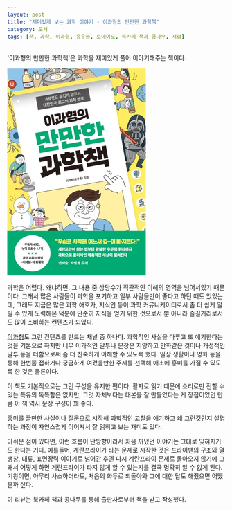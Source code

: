 ```yaml
---
layout: post
title: "재미있게 보는 과학 이야기 - 이과형의 만만한 과학책"
category: 도서
tags: [책, 과학, 이과형, 유우종, 토네이도, 북카페 책과 콩나무, 서평]
---
```


'이과형의 만만한 과학책'은
과학을 재미있게 풀어 이야기해주는 책이다.

![표지](/images/scibrothers-easy-science-book-h480.jpg)

과학은 어렵다.
왜냐하면, 그 내용 중 상당수가 직관적인 이해의 영역을 넘어서있기 때문이다.
그래서 많은 사람들이 과학을 포기하고 일부 사람들만이 좋다고 하던 때도 있었는데,
그래도 지금은 많은 과학 애호가, 지식인 등이
과학 커뮤니케이터로서 좀 더 쉽게 알릴 수 있게 노력해온 덕분에
단순히 지식을 얻기 위한 것으로서 뿐 아니라
즐길거리로서도 많이 소비하는 컨텐츠가 되었다.

[이과형](https://www.youtube.com/@scibrother)도 그런 컨텐츠를 만드는 채널 중 하나다.
과학적인 사실을 다루고 또 얘기한다는 것을 기본으로 하지만
너무 이과적인 말투나 문장은 지양하고
만화같은 것이나 개성적인 말투 등을 더함으로써
좀 더 친숙하게 이해할 수 있도록 했다.
일상 생활이나 영화 등을 통해 한번쯤 접하거나 궁금하게 여겼을만한 주제를 선택해
애초에 흥미를 가질 수 있도록 한 것은 물론이다.

이 책도 기본적으로는 그런 구성을 유지한 편이다.
활자로 읽기 때문에 소리로만 전할 수 있는 특유의 독특함은 없지만,
그것 자체보다는 대본을 잘 만들었다는 게 장점이었던 만큼
이 책 역시 문장 구성이 꽤 좋다.

흥미를 끌만한 사실이나 질문으로 시작해
과학적인 고찰을 얘기하고
왜 그런것인지 설명하는 과정이 자연스럽게 이어져서
잘 읽히고 보는 재미도 있다.

아쉬운 점이 있다면,
이런 흐름이 단방향이라서
처음 꺼냈던 이야기는 그대로 잊혀지기도 한다는 거다.
예를들어, 계란프라이가 타는 문제로 시작한 것은
프라이팬의 구조와 열팽창, 대류, 표면장력 이야기로 넘어간 후엔
다시 계란프라이 문제로 돌아오지 않기에
그래서 어떻게 하면 계란프라이가 타지 않게 할 수 있는지를 결국 명확히 알 수 없게 된다.
기왕이면, 아무리 사소하더라도, 처음의 화두로 되돌아와 그에 대한 답도 해줬으면 어땠을까 싶다.



<div class="im im-info">
이 리뷰는 북카페 책과 콩나무를 통해 출판사로부터 책을 받고 작성했다.
</div>
